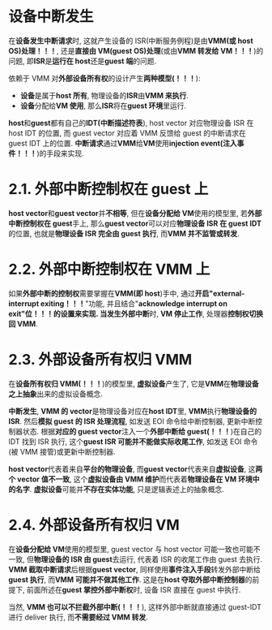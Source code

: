 
# 设备中断发生

在**设备发生中断请求**时, 这就产生设备的 ISR(中断服务例程)是由**VMM(或 host OS)处理！！！**, 还是**直接由 VM(guest OS)处理**(或由**VMM 转发给 VM！！！**)的问题, 即**ISR**是**运行在 host**还是**guest 端**的问题.

依赖于 VMM 对**外部设备所有权**的设计产生**两种模型(！！！**):

- **设备**是属于**host 所有**, 物理设备的**ISR**由**VMM 来执行**.
- **设备**分配给**VM 使用**, 那么**ISR**将在**guest 环境**里运行.

**host**和**guest**都有自己的**IDT(中断描述符表**), host vector 对应物理设备 ISR 在 host IDT 的位置, 而 guest vector 对应着 VMM 反馈给 guest 的中断请求在 guest IDT 上的位置. **中断请求**通过**VMM**给**VM**使用**injection event(注入事件！！！**)的手段来实现.

# 2.1. 外部中断控制权在 guest 上

**host vector**和**guest vector**并**不相等**, 但在**设备分配给 VM**使用的模型里, 若**外部中断控制权在 guest**手上, 那么**guest vector**可以对应**物理设备 ISR 在 guest IDT**的位置, 也就是**物理设备 ISR 完全由 guest 执行**, 而**VMM 并不监管或转发**.

# 2.2. 外部中断控制权在 VMM 上

如果**外部中断的控制权**需要掌握在**VMM(即 host**)手中, 通过**开启"external\-interrupt exiting！！！**"功能, 并且结合"**acknowledge interrupt on exit"位！！！**的设置来实现. 当发生**外部中断**时, **VM 停止工作**, 处理器**控制权切换回 VMM**.

# 2.3. 外部设备所有权归 VMM

在**设备所有权归 VMM(！！！**)的模型里, **虚拟设备**产生了, 它是**VMM**在**物理设备之上抽象**出来的虚拟设备概念.

**中断发生**, **VMM 的 vector**是物理设备对应在**host IDT**里, **VMM**执行**物理设备的 ISR**. 然后**模拟 guest 的 ISR 处理流程**, 如发送 EOI 命令给中断控制器, 更新中断控制器状态. 根据**对应的 guest vector**注入一个**外部中断给 guest(！！！**)在自己的 IDT 找到 ISR 执行, 这个**guest ISR 可能并不能做实际收尾工作**, 如发送 EOI 命令(被 VMM 接管)或更新中断控制器.

**host vector**代表着来自**平台的物理设备**, 而**guest vector**代表来自**虚拟设备**, 这**两个 vector 值不一致**, 这个**虚拟设备由 VMM 维护**而代表着**物理设备在 VM 环境中的名字**. **虚拟设备**可能并**不存在实体功能**, 只是逻辑表述上的抽象概念.

# 2.4. 外部设备所有权归 VM

在**设备分配给 VM**使用的模型里, guest vector 与 host vector 可能一致也可能不一致, 但**物理设备的 ISR 由 guest**去运行, 代表着 ISR 的收尾工作由 guest 去执行. **VMM 截取中断请求**后根据**guest vector**, 同样使用**事件注入手段**转发外部中断给**guest 执行**, 而**VMM 可能并不做其他工作**. 这是在**host 夺取外部中断控制器**的前提下, 前面所述在**guest 掌控外部中断权**时, 设备 ISR 直接在 guest 中执行.

当然, **VMM 也可以不拦截外部中断(！！！**), 这样外部中断就直接通过 guest\-IDT 进行 deliver 执行, 而**不需要经过 VMM 转发**.
